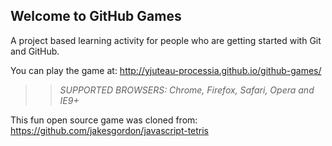 ## Welcome to GitHub Games

A project based learning activity for people who are getting started with Git and GitHub.

You can play the game at: http://yjuteau-processia.github.io/github-games/

>> _*SUPPORTED BROWSERS*: Chrome, Firefox, Safari, Opera and IE9+_

This fun open source game was cloned from: https://github.com/jakesgordon/javascript-tetris
